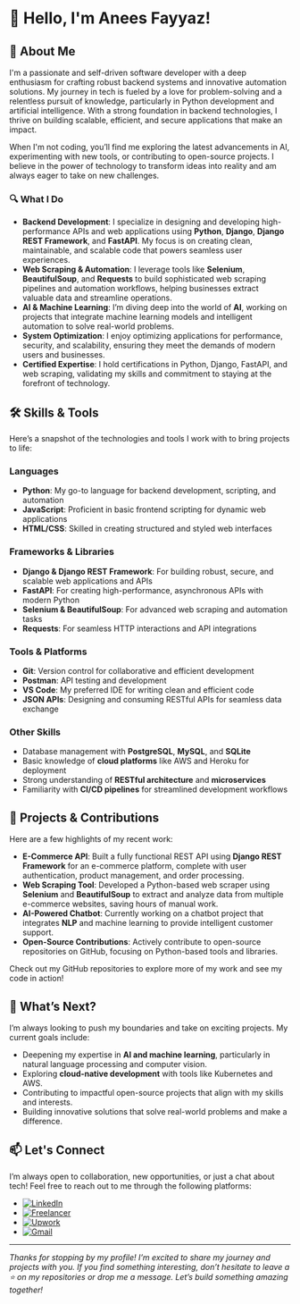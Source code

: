 # 👋 Hello, I'm Anees Fayyaz!

## 🚀 About Me
I'm a passionate and self-driven software developer with a deep enthusiasm for crafting robust backend systems and innovative automation solutions. My journey in tech is fueled by a love for problem-solving and a relentless pursuit of knowledge, particularly in Python development and artificial intelligence. With a strong foundation in backend technologies, I thrive on building scalable, efficient, and secure applications that make an impact.

When I'm not coding, you’ll find me exploring the latest advancements in AI, experimenting with new tools, or contributing to open-source projects. I believe in the power of technology to transform ideas into reality and am always eager to take on new challenges.

### 🔍 What I Do
- **Backend Development**: I specialize in designing and developing high-performance APIs and web applications using **Python**, **Django**, **Django REST Framework**, and **FastAPI**. My focus is on creating clean, maintainable, and scalable code that powers seamless user experiences.
- **Web Scraping & Automation**: I leverage tools like **Selenium**, **BeautifulSoup**, and **Requests** to build sophisticated web scraping pipelines and automation workflows, helping businesses extract valuable data and streamline operations.
- **AI & Machine Learning**: I’m diving deep into the world of **AI**, working on projects that integrate machine learning models and intelligent automation to solve real-world problems.
- **System Optimization**: I enjoy optimizing applications for performance, security, and scalability, ensuring they meet the demands of modern users and businesses.
- **Certified Expertise**: I hold certifications in Python, Django, FastAPI, and web scraping, validating my skills and commitment to staying at the forefront of technology.

## 🛠️ Skills & Tools
Here’s a snapshot of the technologies and tools I work with to bring projects to life:

### Languages
- **Python**: My go-to language for backend development, scripting, and automation
- **JavaScript**: Proficient in basic frontend scripting for dynamic web applications
- **HTML/CSS**: Skilled in creating structured and styled web interfaces

### Frameworks & Libraries
- **Django & Django REST Framework**: For building robust, secure, and scalable web applications and APIs
- **FastAPI**: For creating high-performance, asynchronous APIs with modern Python
- **Selenium & BeautifulSoup**: For advanced web scraping and automation tasks
- **Requests**: For seamless HTTP interactions and API integrations

### Tools & Platforms
- **Git**: Version control for collaborative and efficient development
- **Postman**: API testing and development
- **VS Code**: My preferred IDE for writing clean and efficient code
- **JSON APIs**: Designing and consuming RESTful APIs for seamless data exchange

### Other Skills
- Database management with **PostgreSQL**, **MySQL**, and **SQLite**
- Basic knowledge of **cloud platforms** like AWS and Heroku for deployment
- Strong understanding of **RESTful architecture** and **microservices**
- Familiarity with **CI/CD pipelines** for streamlined development workflows

## 🌟 Projects & Contributions
Here are a few highlights of my recent work:
- **E-Commerce API**: Built a fully functional REST API using **Django REST Framework** for an e-commerce platform, complete with user authentication, product management, and order processing.
- **Web Scraping Tool**: Developed a Python-based web scraper using **Selenium** and **BeautifulSoup** to extract and analyze data from multiple e-commerce websites, saving hours of manual work.
- **AI-Powered Chatbot**: Currently working on a chatbot project that integrates **NLP** and machine learning to provide intelligent customer support.
- **Open-Source Contributions**: Actively contribute to open-source repositories on GitHub, focusing on Python-based tools and libraries.

Check out my GitHub repositories to explore more of my work and see my code in action!

## 🎯 What’s Next?
I’m always looking to push my boundaries and take on exciting projects. My current goals include:
- Deepening my expertise in **AI and machine learning**, particularly in natural language processing and computer vision.
- Exploring **cloud-native development** with tools like Kubernetes and AWS.
- Contributing to impactful open-source projects that align with my skills and interests.
- Building innovative solutions that solve real-world problems and make a difference.

## 📫 Let's Connect
I’m always open to collaboration, new opportunities, or just a chat about tech! Feel free to reach out to me through the following platforms:
- [![LinkedIn](https://img.shields.io/badge/LinkedIn-blue?logo=linkedin&style=flat-square)](https://www.linkedin.com/in/anees-fayyaz-/)
- [![Freelancer](https://img.shields.io/badge/Freelancer-29b2fe?logo=freelancer&logoColor=white&style=flat-square)](https://www.freelancer.com/u/aneesfayyaz007)
- [![Upwork](https://img.shields.io/badge/Upwork-6fda44?logo=upwork&logoColor=white&style=flat-square)](https://www.upwork.com/freelancers/aneesf3)
- [![Gmail](https://img.shields.io/badge/Gmail-D14836?logo=gmail&logoColor=white&style=flat-square)](aneesfayyaz007@gmail.com)

---

*Thanks for stopping by my profile! I’m excited to share my journey and projects with you. If you find something interesting, don’t hesitate to leave a ⭐ on my repositories or drop me a message. Let’s build something amazing together!*
